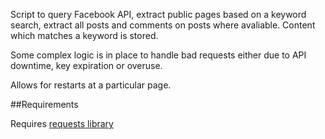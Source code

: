Script to query Facebook API, extract public pages based on a keyword search, extract all posts and comments on posts where avaliable. Content which matches a keyword is stored.

Some complex logic is in place to handle bad requests either due to API downtime, key expiration or overuse.

Allows for restarts at a particular page.

##Requirements

Requires [requests library](http://docs.python-requests.org/en/latest/)
